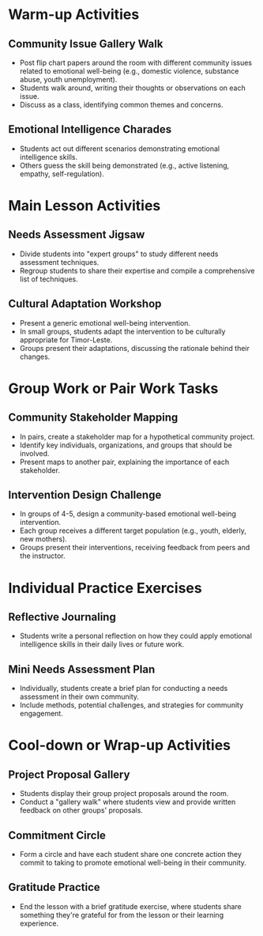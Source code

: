 # Warm-up Activities

## Community Issue Gallery Walk
- Post flip chart papers around the room with different community issues related to emotional well-being (e.g., domestic violence, substance abuse, youth unemployment).
- Students walk around, writing their thoughts or observations on each issue.
- Discuss as a class, identifying common themes and concerns.

## Emotional Intelligence Charades
- Students act out different scenarios demonstrating emotional intelligence skills.
- Others guess the skill being demonstrated (e.g., active listening, empathy, self-regulation).

# Main Lesson Activities

## Needs Assessment Jigsaw
- Divide students into "expert groups" to study different needs assessment techniques.
- Regroup students to share their expertise and compile a comprehensive list of techniques.

## Cultural Adaptation Workshop
- Present a generic emotional well-being intervention.
- In small groups, students adapt the intervention to be culturally appropriate for Timor-Leste.
- Groups present their adaptations, discussing the rationale behind their changes.

# Group Work or Pair Work Tasks

## Community Stakeholder Mapping
- In pairs, create a stakeholder map for a hypothetical community project.
- Identify key individuals, organizations, and groups that should be involved.
- Present maps to another pair, explaining the importance of each stakeholder.

## Intervention Design Challenge
- In groups of 4-5, design a community-based emotional well-being intervention.
- Each group receives a different target population (e.g., youth, elderly, new mothers).
- Groups present their interventions, receiving feedback from peers and the instructor.

# Individual Practice Exercises

## Reflective Journaling
- Students write a personal reflection on how they could apply emotional intelligence skills in their daily lives or future work.

## Mini Needs Assessment Plan
- Individually, students create a brief plan for conducting a needs assessment in their own community.
- Include methods, potential challenges, and strategies for community engagement.

# Cool-down or Wrap-up Activities

## Project Proposal Gallery
- Students display their group project proposals around the room.
- Conduct a "gallery walk" where students view and provide written feedback on other groups' proposals.

## Commitment Circle
- Form a circle and have each student share one concrete action they commit to taking to promote emotional well-being in their community.

## Gratitude Practice
- End the lesson with a brief gratitude exercise, where students share something they're grateful for from the lesson or their learning experience.